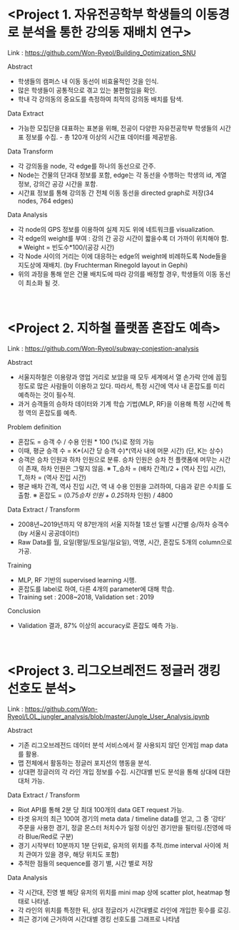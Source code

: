 # <Project 1. 자유전공학부 학생들의 이동경로 분석을 통한 강의동 재배치 연구>
Link : https://github.com/Won-Ryeol/Building_Optimization_SNU

Abstract
- 학생들의 캠퍼스 내 이동 동선이 비효율적인 것을 인식.
- 많은 학생들이 공통적으로 겪고 있는 불편함임을 확인.
- 학내 각 강의동의 중요도를 측정하여 최적의 강의동 배치를 탐색.

Data Extract
- 가능한 모집단을 대표하는 표본을 위해, 전공이 다양한 자유전공학부 학생들의 시간표 정보를 수집. - 총 120개 이상의 시간표 데이터를 제공받음.

Data Transform
- 각 강의동을 node, 각 edge를 하나의 동선으로 간주.
- Node는 건물의 단과대 정보를 포함, edge는 각 동선을 수행하는 학생의 id, 계열 정보, 강의간 공강 시간을 포함.
- 시간표 정보를 통해 강의동 간 전체 이동 동선을 directed graph로 저장(34 nodes, 764 edges)

Data Analysis
- 각 node의 GPS 정보를 이용하여 실제 지도 위에 네트워크를 visualization.
- 각 edge의 weight를 부여 : 강의 간 공강 시간이 짧을수록 더 가까이 위치해야 함.
  ※ Weight = 빈도수*100/(공강 시간)
- 각 Node 사이의 거리는 이에 대응하는 edge의 weight에 비례하도록 Node들을 지도상에 재배치. (by Fruchterman Rinegold layout in Gephi)
- 위의 과정을 통해 얻은 건물 배치도에 따라 강의를 배정할 경우, 학생들의 이동 동선이 최소화 될 것.

<br />

# <Project 2. 지하철 플랫폼 혼잡도 예측>
Link : https://github.com/Won-Ryeol/subway-conjestion-analysis

Abstract
- 서울지하철은 이용량과 영업 거리로 보았을 때 모두 세계에서 열 손가락 안에 꼽힐 정도로 많은 사람들이 이용하고 있다. 따라서, 특정 시간에 역사 내 혼잡도를 미리 예측하는 것이 필수적.
- 과거 승객들의 승하차 데이터와 기계 학습 기법(MLP, RF)을 이용해 특정 시간에 특정 역의 혼잡도를 예측.

Problem definition
- 혼잡도 = 승객 수 / 수용 인원 * 100 (%)로 정의 가능
- 이때, 평균 승객 수 = K*(시간 당 승객 수)*(역사 내에 머문 시간)    (단, K는 상수)
- 승객은 승차 인원과 하차 인원으로 분류. 승차 인원은 승차 전 플랫폼에 머무는 시간이 존재, 하차 인원은 그렇지 않음.
  ※ T_승차 = (배차 간격)/2 + (역사 진입 시간), T_하차 = (역사 진입 시간)
- 평균 배차 간격, 역사 진입 시간, 역 내 수용 인원을 고려하여, 다음과 같은 수치를 도출함.
  ※ 혼잡도 = (0.75*승차 인원 + 0.25*하차 인원) / 4800

Data Extract / Transform
- 2008년~2019년까지 약 87만개의 서울 지하철 1호선 일별 시간별 승/하차 승객수(by 서울시 공공데이터)
- Raw Data를 월, 요일(평일/토요일/일요일), 역명, 시간, 혼잡도 5개의 column으로 가공.

Training
- MLP, RF 기반의 supervised learning 시행.
- 혼잡도를 label로 하여, 다른 4개의 parameter에 대해 학습.
- Training set : 2008~2018, Validation set : 2019

Conclusion
- Validation 결과, 87% 이상의 accuracy로 혼잡도 예측 가능.

<br />

# <Project 3. 리그오브레전드 정글러 갱킹 선호도 분석>
Link : https://github.com/Won-Ryeol/LOL_jungler_analysis/blob/master/Jungle_User_Analysis.ipynb

Abstract
- 기존 리그오브레전드 데이터 분석 서비스에서 잘 사용되지 않던 인게임 map data를 활용.
- 맵 전체에서 활동하는 정글러 포지션의 행동을 분석.
- 상대편 정글러의 각 라인 개입 정보를 수집. 시간대별 빈도 분석을 통해 상대에 대한 대처 가능.

Data Extract / Transform
- Riot API를 통해 2분 당 최대 100개의 data GET request 가능.
- 타겟 유저의 최근 100여 경기의 meta data / timeline data를 얻고, 그 중 ‘강타’ 주문을 사용한 경기, 정글 몬스터 처치수가 일정 이상인 경기만을 필터링.(진영에 따라 Blue/Red로 구분)
- 경기 시작부터 10분까지 1분 단위로, 유저의 위치를 추적.(time interval 사이에 처치 관여가 있을 경우, 해당 위치도 포함)
- 추적한 점들의 sequence를 경기 별, 시간 별로 저장

Data Analysis
- 각 시간대, 진영 별 해당 유저의 위치를 mini map 상에 scatter plot, heatmap 형태로 나타냄.
- 각 라인의 위치를 특정한 뒤, 상대 정글러가 시간대별로 라인에 개입한 횟수를 로깅.
- 최근 경기에 근거하여 시간대별 갱킹 선호도를 그래프로 나타냄
